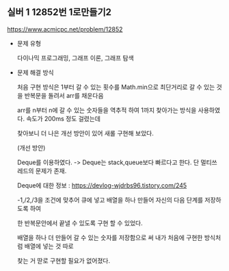 ## 실버 1 12852번 1로만들기2

https://www.acmicpc.net/problem/12852

- 문제 유형

  다이나믹 프로그래밍, 그래프 이론, 그래프 탐색

- 문제 해결 방식

  처음 구현 방식은 1부터 갈 수 있는 횟수를 Math.min으로 최단거리로 갈 수 있는 것을 반복문을 돌려서 arr를 채운다음

  arr를 n부터 n에 갈 수 있는 숫자들을 역추적 하여 1까지 찾아가는 방식을 사용하였다. 속도가 200ms 정도 걸렸는데

  찾아보니 더 나은 개선 방안이 있어 새롤 구현해 보았다.

  (개선 방안)

  Deque를 이용하였다. -> Deque는 stack,queue보다 빠르다고 한다. 단 멀티쓰레드의 문제가 존재.

  Deque에 대한 정보 : https://devlog-wjdrbs96.tistory.com/245

  -1,/2,/3을 조건에 맞추어 큐에 넣고 배열을 하나 만들어 자신의 다음 단계를 저장하도록 하여

  한 반복문안에서 끝낼 수 있도록 구현 할 수 있었다.

  배열을 하나 더 만들어 갈 수 있는 숫자를 저장함으로 써 내가 처음에 구현한 방식처럼 배열에 넣는 것 따로

  찾는 거 딷로 구현할 필요가 없어졌다.
